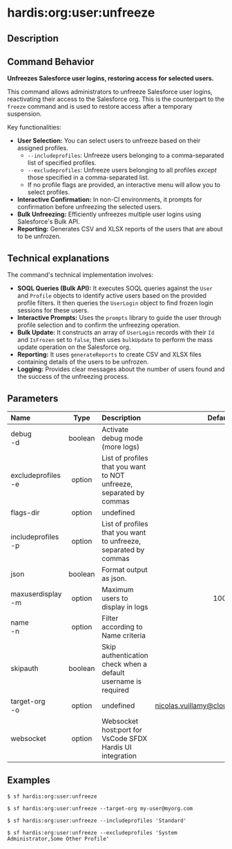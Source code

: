<!-- This file has been generated with command 'sf hardis:doc:plugin:generate'. Please do not update it manually or it may be overwritten -->
# hardis:org:user:unfreeze

## Description


## Command Behavior

**Unfreezes Salesforce user logins, restoring access for selected users.**

This command allows administrators to unfreeze Salesforce user logins, reactivating their access to the Salesforce org. This is the counterpart to the `freeze` command and is used to restore access after a temporary suspension.

Key functionalities:

- **User Selection:** You can select users to unfreeze based on their assigned profiles.
  - `--includeprofiles`: Unfreeze users belonging to a comma-separated list of specified profiles.
  - `--excludeprofiles`: Unfreeze users belonging to all profiles *except* those specified in a comma-separated list.
  - If no profile flags are provided, an interactive menu will allow you to select profiles.
- **Interactive Confirmation:** In non-CI environments, it prompts for confirmation before unfreezing the selected users.
- **Bulk Unfreezing:** Efficiently unfreezes multiple user logins using Salesforce's Bulk API.
- **Reporting:** Generates CSV and XLSX reports of the users that are about to be unfrozen.

## Technical explanations

The command's technical implementation involves:

- **SOQL Queries (Bulk API):** It executes SOQL queries against the `User` and `Profile` objects to identify active users based on the provided profile filters. It then queries the `UserLogin` object to find frozen login sessions for these users.
- **Interactive Prompts:** Uses the `prompts` library to guide the user through profile selection and to confirm the unfreezing operation.
- **Bulk Update:** It constructs an array of `UserLogin` records with their `Id` and `IsFrozen` set to `false`, then uses `bulkUpdate` to perform the mass update operation on the Salesforce org.
- **Reporting:** It uses `generateReports` to create CSV and XLSX files containing details of the users to be unfrozen.
- **Logging:** Provides clear messages about the number of users found and the success of the unfreezing process.


## Parameters

|Name|Type|Description|Default|Required|Options|
|:---|:--:|:----------|:-----:|:------:|:-----:|
|debug<br/>-d|boolean|Activate debug mode (more logs)||||
|excludeprofiles<br/>-e|option|List of profiles that you want to NOT unfreeze, separated by commas||||
|flags-dir|option|undefined||||
|includeprofiles<br/>-p|option|List of profiles that you want to unfreeze, separated by commas||||
|json|boolean|Format output as json.||||
|maxuserdisplay<br/>-m|option|Maximum users to display in logs|100|||
|name<br/>-n|option|Filter according to Name criteria||||
|skipauth|boolean|Skip authentication check when a default username is required||||
|target-org<br/>-o|option|undefined|nicolas.vuillamy@cloudity.com.playnico|||
|websocket|option|Websocket host:port for VsCode SFDX Hardis UI integration||||

## Examples

```shell
$ sf hardis:org:user:unfreeze
```

```shell
$ sf hardis:org:user:unfreeze --target-org my-user@myorg.com
```

```shell
$ sf hardis:org:user:unfreeze --includeprofiles 'Standard'
```

```shell
$ sf hardis:org:user:unfreeze --excludeprofiles 'System Administrator,Some Other Profile'
```


